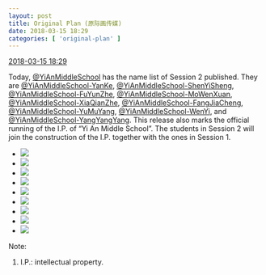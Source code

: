 ```yaml
---
layout: post
title: Original Plan (原际画传媒)
date: 2018-03-15 18:29
categories: [ 'original-plan' ]
---
```


<div class="weibo-info">
  <a href="https://weibo.com/5626539553/G7vIXxo3Q">2018-03-15 18:29</a>
</div>

Today, [@YiAnMiddleSchool](https://weibo.com/yianschool) has the name list of Session 2 published. They are [@YiAnMiddleSchool-YanKe](https://weibo.com/u/6505423304), [@YiAnMiddleSchool-ShenYiSheng](https://weibo.com/u/6507103706), [@YiAnMiddleSchool-FuYunZhe](https://weibo.com/u/6505655408), [@YiAnMiddleSchool-MoWenXuan](https://weibo.com/u/6505418468), [@YiAnMiddleSchool-XiaQianZhe](https://weibo.com/u/6505420082), [@YiAnMiddleSchool-FangJiaCheng](https://weibo.com/u/6505661195), [@YiAnMiddleSchool-YuMuYang](https://weibo.com/u/6505651747), [@YiAnMiddleSchool-WenYi](https://weibo.com/u/6507106244), and [@YiAnMiddleSchool-YangYangYang](https://weibo.com/u/6505664746). This release also marks the official running of the I.P. of “Yi An Middle School”. The students in Session 2 will join the construction of the I.P. together with the ones in Session 1.

<!-- more -->

<ul class="weibo-pic-list-3">
  <li class="weibo-pic">
    <a href="http://wx2.sinaimg.cn/mw690/0068MnXXgy1fpdoec0dnfj31kw2dcx6s.jpg"><img src="http://wx2.sinaimg.cn/thumb150/0068MnXXgy1fpdoec0dnfj31kw2dcx6s.jpg"/></a>
  </li>
  <li class="weibo-pic">
    <a href="http://wx2.sinaimg.cn/mw690/0068MnXXgy1fpdoe73yjkj31kw2dce83.jpg"><img src="http://wx2.sinaimg.cn/thumb150/0068MnXXgy1fpdoe73yjkj31kw2dce83.jpg"/></a>
  </li>
  <li class="weibo-pic">
    <a href="http://wx3.sinaimg.cn/mw690/0068MnXXgy1fpdodm7esbj31kw2dc1ky.jpg"><img src="http://wx3.sinaimg.cn/thumb150/0068MnXXgy1fpdodm7esbj31kw2dc1ky.jpg"/></a>
  </li>
  <li class="weibo-pic">
    <a href="http://wx2.sinaimg.cn/mw690/0068MnXXgy1fpdoeq7p4vj31kw2dbkjo.jpg"><img src="http://wx2.sinaimg.cn/thumb150/0068MnXXgy1fpdoeq7p4vj31kw2dbkjo.jpg"/></a>
  </li>
  <li class="weibo-pic">
    <a href="http://wx2.sinaimg.cn/mw690/0068MnXXgy1fpdoeouxxfj31kw2fx4qs.jpg"><img src="http://wx2.sinaimg.cn/thumb150/0068MnXXgy1fpdoeouxxfj31kw2fx4qs.jpg"/></a>
  </li>
  <li class="weibo-pic">
    <a href="http://wx4.sinaimg.cn/mw690/0068MnXXgy1fpdodk2nemj31kw2dcu0x.jpg"><img src="http://wx4.sinaimg.cn/thumb150/0068MnXXgy1fpdodk2nemj31kw2dcu0x.jpg"/></a>
  </li>
  <li class="weibo-pic">
    <a href="http://wx2.sinaimg.cn/mw690/0068MnXXgy1fpdohzaka5j31kw2dchdu.jpg"><img src="http://wx2.sinaimg.cn/thumb150/0068MnXXgy1fpdohzaka5j31kw2dchdu.jpg"/></a>
  </li>
  <li class="weibo-pic">
    <a href="http://wx1.sinaimg.cn/mw690/0068MnXXgy1fpdoeowtmmj31kw2dce84.jpg"><img src="http://wx1.sinaimg.cn/thumb150/0068MnXXgy1fpdoeowtmmj31kw2dce84.jpg"/></a>
  </li>
  <li class="weibo-pic">
    <a href="http://wx1.sinaimg.cn/mw690/0068MnXXgy1fpdodmlieyj31kw2dcb2a.jpg"><img src="http://wx1.sinaimg.cn/thumb150/0068MnXXgy1fpdodmlieyj31kw2dcb2a.jpg"/></a>
  </li>
</ul>

Note:
1. I.P.: intellectual property.
